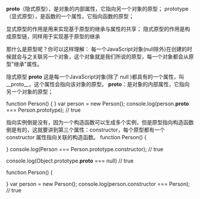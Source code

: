 __proto__（隐式原型），是对象的内部属性，它指向另一个对象的原型；
prototype（显式原型），是函数的一个属性，它指向函数的原型；

显式原型的作用是用来实现基于原型的继承与属性的共享；
隐式原型的作用是构成原型链，同样用于实现基于原型的继承

那什么是原型呢？你可以这样理解：
每一个JavaScript对象(null除外)在创建的时候就会与之关联另一个对象，这个对象就是我们所说的原型，每一个对象都会从原型"继承"属性。

隐式原型 __proto__
这是每一个JavaScript对象(除了 null )都具有的一个属性，叫__proto__，这个属性会指向该对象的原型。
__proto__：是对象的内部属性，它指向另一个对象的原型；

function Person() {
}
var person = new Person();
console.log(person.__proto__ === Person.prototype); // true

指向实例倒是没有，因为一个构造函数可以生成多个实例，但是原型指向构造函数倒是有的，这就要讲到第三个属性：constructor，每个原型都有一个 constructor 属性指向关联的构造函数。
function Person() {

}
console.log(Person === Person.prototype.constructor); // true

console.log(Object.prototype.__proto__ === null) // true

function Person() {

}
var person = new Person();
console.log(person.constructor === Person); // true